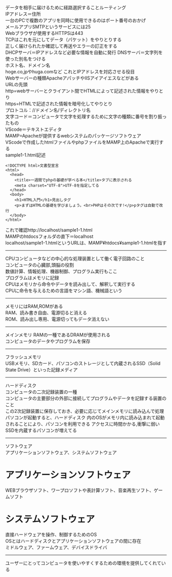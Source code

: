 データを相手に届けるために経路選択することルーティング  
IPアドレス＝住所  
一台のPCで複数のアプリを同時に使用できるのはポート番号のおかげ  
メールアプリSMTPというサービスには25  
Webブラウザが使用するHTTPSは443  
TCPはこれを元にしてデータ（パケット）をやりとりする   
正しく届けられたか確認して再送やエラーの訂正をする  
DHCPサーバ＝IPアドレスなど必要な情報を自動に発行 
DNSサーバ＝文字列を使った別名をつける  
ホスト名、ドメイン名  
hoge.co,jpやhuga.comなど 
これとIPアドレスを対応させる役目  
Webサーバーの種類ApacheアパッチやIISアイアイエスなどがある  
URLの先頭  
http=webサーバーとクライアント間でHTMLによって記述された情報をやりとり  
https=HTMLで記述された情報を暗号化してやりとり  
プロトコル：//ドメイン名/ディレクトリ名  
文字コード＝コンピュータで文字を処理するために文字の種類に番号を割り振ったもの  
VScode＝テキストエディタ  
MAMP=Apacheが提供するwebシステムのパッケージソフトウェア  
VScodeで作成したhtmlファイルやphpファイルをMAMP上のApacheで実行する  
sample1-1.html記述  
```
<!DOCTYPE html>文書型宣言
<html>
  <head>
    <title>一週間でphpの基礎が学べる本</title>タブに表示される
    <meta charset="UTF-8">UTF-8を指定してる
  </head>
  <body>
    <h1>HTML入門</h1>見出しタグ
    <p>まずはHTMLの基礎を学びましょう。<br>PHPはその次です!</p>pタグは自動で改行
  </body>
</html>
```
これで確認http://localhost/sample1-1.html  
MAMPのhtdocsフォルダの直下＝localhost  
localhost/sample1-1.htmlというURLは、MAMP¥htdocs¥sample1-1.htmlを指す  
***
CPUコンピュータなどの中心的な処理装置として働く電子回路のこと  
コンピュータの心臓部,頭脳の役割  
数値計算、情報処理、機器制御、プログラム実行もここ  
プログラムはメモリに記録  
CPUはメモリから命令やデータを読み出して、解釈して実行する  
CPUに命令を与えるための言語をマシン語、機械語という  
***
メモリにはRAM,ROMがある  
RAM、読み書き自由、電源切ると消える  
ROM、読み出し専用、電源切ってもデータ消えない  
***
メインメモリ
RAMの一種であるDRAMが使用される  
コンピュータのデータやプログラムを保存  
***
フラッシュメモリ  
USBメモリ、SDカード、パソコンのストレージとして内蔵されるSSD（Solid State Drive）といった記録メディア  
***
ハードディスク  
コンピュータの二次記録装置の一種  
コンピュータの主要部分の外部に接続してプログラムやデータを記録する装置のこと  
この2次記録装置に保存しておき、必要に応じてメインメモリに読み込んで処理  
パソコンが起動すると、ハードディスク 内のOSがメモリ内に読み込まれて起動されることにより、パソコンを利用できる 
アクセスに時間かかる,衝撃に弱い  
SSDを内蔵するパソコンが増えてる  
***
ソフトウェア  
アプリケーションソフトウェア、システムソフトウェア  
# アプリケーションソフトウェア  
WEBブラウザソフト、ワープロソフトや表計算ソフト、音楽再生ソフト、ゲームソフト  
# システムソフトウェア  
直接ハードウェアを操作、制御するためのOS  
OSとはハードディスクとアプリケーションソフトウェアの間に存在  
ミドルウェア、ファームウェア、デバイスドライバ  
***

ユーザーにとってコンピュータを使いやすくするための環境を提供してくれている  


